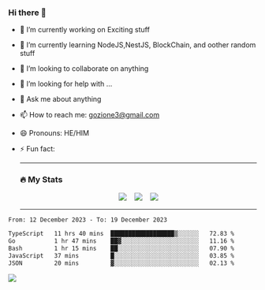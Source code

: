 ### Hi there 👋

<!--
**charlieScript/charlieScript** is a ✨ _special_ ✨ repository because its `README.md` (this file) appears on your GitHub profile.

Here are some ideas to get you started: -->

- 🔭 I’m currently working on Exciting stuff
- 🌱 I’m currently learning NodeJS,NestJS, BlockChain, and oother random stuff
- 👯 I’m looking to collaborate on anything
- 🤔 I’m looking for help with ...
- 💬 Ask me about anything
- 📫 How to reach me: gozione3@gmail.com
- 😄 Pronouns: HE/HIM
- ⚡ Fun fact:


  ---

  ### :fire: My Stats

  <div id="stats" align="center">
  <img src="http://github-readme-streak-stats.herokuapp.com?user=charlieScript&theme=dark&date_format=M%20j%5B%2C%20Y%5D" />&nbsp;&nbsp;&nbsp;
  <img src="https://github-readme-stats.vercel.app/api/top-langs/?username=charlieScript&layout=compact&theme=vision-friendly-dark"/>&nbsp;&nbsp;&nbsp;
  <img src="https://github-readme-stats.vercel.app/api?username=charlieScript&show_icons=true&theme=radical"/>
  </div>

  ---



<!--START_SECTION:waka-->

```txt
From: 12 December 2023 - To: 19 December 2023

TypeScript   11 hrs 40 mins  ██████████████████▒░░░░░░   72.83 %
Go           1 hr 47 mins    ██▓░░░░░░░░░░░░░░░░░░░░░░   11.16 %
Bash         1 hr 15 mins    ██░░░░░░░░░░░░░░░░░░░░░░░   07.90 %
JavaScript   37 mins         █░░░░░░░░░░░░░░░░░░░░░░░░   03.85 %
JSON         20 mins         ▓░░░░░░░░░░░░░░░░░░░░░░░░   02.13 %
```

<!--END_SECTION:waka-->
![](https://komarev.com/ghpvc/?username=charlieScript)
